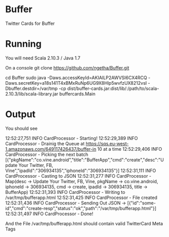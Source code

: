 Buffer
======

Twitter Cards for Buffer

Running
======
You will need Scala 2.10.3 / Java 1.7

On a console
git clone https://github.com/ngetha/Buffer.git

cd Buffer
sudo java -Daws.accessKeyId=AKIAILP2AWVSI6CX4RCQ -Daws.secretKey=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 -Dbuffer.destdir=/var/tmp -cp dist/buffer-cards.jar:dist/lib/:/path/to/scala-2.10.3/lib/scala-library.jar buffercards.Main

Output
======
You should see

12:52:27,751 INFO  CardProcessor - Starting!
12:52:29,389 INFO  CardProcessor - Drainig the Queue at https://sqs.eu-west-1.amazonaws.com/649117426437/buffer-in 10 at a time
12:52:29,406 INFO  CardProcessor - Picking the next batch
[{"pkgName":"co.vine.android","title":"BufferApp","cmd":"create","desc":"Update Your Twitter, FB, Vine","ipadId":"306934135","iphoneId":"306934135"}]
12:52:31,111 INFO  CardProcessor - Casting to JSON
12:52:31,277 INFO  CardProcessor - Map(desc -> Update Your Twitter, FB, Vine, pkgName -> co.vine.android, iphoneId -> 306934135, cmd -> create, ipadId -> 306934135, title -> BufferApp)
12:52:31,393 INFO  CardProcessor - Writing to /var/tmp/bufferapp.html
12:52:31,425 INFO  CardProcessor - File created
12:52:31,436 INFO  CardProcessor - Sending Out JSON -> [{"id":"some-id","cmd":"create-resp","status":"ok","path":"/var/tmp/bufferapp.html"}]
12:52:31,497 INFO  CardProcessor - Done!


And the File /var/tmp/bufferapp.html should contain valid TwitterCard Meta Tags
